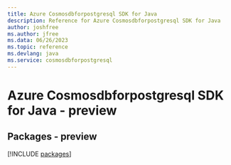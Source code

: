 ```yaml
---
title: Azure Cosmosdbforpostgresql SDK for Java
description: Reference for Azure Cosmosdbforpostgresql SDK for Java
author: joshfree
ms.author: jfree
ms.data: 06/26/2023
ms.topic: reference
ms.devlang: java
ms.service: cosmosdbforpostgresql
---
```

# Azure Cosmosdbforpostgresql SDK for Java - preview
## Packages - preview
[!INCLUDE [packages](cosmosdbforpostgresql-index.md)]